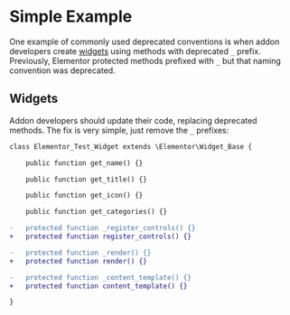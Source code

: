 # Simple Example

<Badge type="tip" vertical="top" text="Elementor Core" /> <Badge type="warning" vertical="top" text="Intermediate" />

One example of commonly used deprecated conventions is when addon developers create [widgets](./../widgets/widget-structure/) using methods with deprecated `_` prefix. Previously, Elementor protected methods prefixed with `_` but that naming convention was deprecated. 

## Widgets

Addon developers should update their code, replacing deprecated methods. The fix is very simple, just remove the `_` prefixes:

```diff
class Elementor_Test_Widget extends \Elementor\Widget_Base {

	public function get_name() {}

	public function get_title() {}

	public function get_icon() {}

	public function get_categories() {}

-	protected function _register_controls() {}
+	protected function register_controls() {}

-	protected function _render() {}
+	protected function render() {}

-	protected function _content_template() {}
+	protected function content_template() {}

}
```

